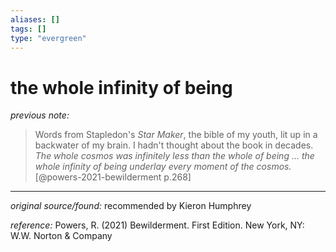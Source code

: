 ```yaml
---
aliases: []
tags: []
type: "evergreen"
---
```


# the whole infinity of being

_previous note:_ 

> Words from Stapledon's _Star Maker_, the bible of my youth, lit up in a backwater of my brain. I hadn't thought about the book in decades. _The whole cosmos was infinitely less than the whole of being ... the whole infinity of being underlay every moment of the cosmos._ [@powers-2021-bewilderment p.268]

---


_original source/found:_ recommended by Kieron Humphrey

_reference:_ Powers, R. (2021) Bewilderment. First Edition. New York, NY: W.W. Norton & Company



